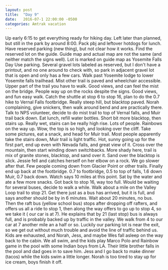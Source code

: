 ```yaml
---
layout: post
title:  "Day 9"
date:   2016-07-1 22:00:00 -0500
categories: Amtrak vacation
---
```

 Up early 6:15 to get everything ready for hiking day. Left later than planned, but still in the park by around 8:00. Pack pbj and leftover hotdogs for lunch. Have reserved parking (new thing), but not clear how it works. Find the reserved lot on the guide. Guide map and actual map are not the same (and neither match the signs well). Lot is marked on guide map as Yosemite Falls Day Use parking. Several gravel lots labeled as reserved, but I don't have a printout, and no one around to check with, so park in adjacent gravel lot that is open and only has a few cars. Walk past Yosemite lodge to lower Yosemite falls trailhead. Mist other trail is paved and wheelchair accessible. Upper part of the trail you have to walk. Good views, and can feel the mist on the bridge. People way up on the rocks despite the signs. Good views, and fun easy walk.  Catch the shuttle at stop 6 to stop 16, plan to do the 0.7 hike to Vernal Falls footbridge.  Really steep hill, but blacktop paved. Norah complaining, give snickers, then walk around bend and are practically there. Talk to NPS volunteer, decide to do mist trail to top of Vernal falls, and Muir trail back down. Eat lunch, refill water bottles. Short bit more blacktop, then stairs up. Really wet, stairs can be really high rise. Lots of people. Rainbows on the way up. Wow, the top is so high, and looking over the cliff. Take some pictures, eat a snack, and head for Muir trail. Most people apparently take the stairs down, Muir trail is light traffic. Hot, sunny going up for the first part, end up even with Nevada falls, and great view of it. Cross over the mountain, then start winding down switchbacks. More shady here, trail is mix of granite stones, blacktop, and sand over it. Sand over the blacktop is slick. Jessie fell and catches herself on her elbow on a rock. We go slower after that. Few people coming down from Glacier Point or other trails. Finally end up back at the footbridge. 0.7 to footbridge, 0.5 to top of falls, 1.6 down Muir, 0.7 back down. Watch says 10 miles at this point. Sat by the water and ate a few more snacks. Got back to stop 16, way too full. Would be waiting for several buses, decide to walk a while. Walk about a mile on the Valley Loop trail to stop 21. Get there just as a bus has arrived, but it is full, and says another should be by in 6 minutes. Wait about 20 minutes, no bus. Then the raft bus (yellow school bus) stops after dropping off rafters, and offers us all a ride to stop 1, then along the way offers to go up to stop 4, so we take it ( our car is at 7).  He explains that by 21 (last stop) bus is always full, and is probably backed up by traffic in the valley. We walk from 4 to our car at 7 another mile an a half or so. Luckily our parking lot is near the exit, so we get out without much trouble and avoid the line of traffic behind us. Kids are exhausted, and Norah, Jess, and maybe Wes fall asleep on the way back to the cabin. We all swim, and the kids play Marco Polo and Rainbow game in the pool with some Indian boys from LA. Their little brother falls in the pool and dad goes in to save him. Jess and I go back to make dinner (tacos) while the kids swim a little longer. Norah is too tired to stay up for ice cream, boys finish it off. 
